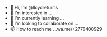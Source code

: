 - 👋 Hi, I’m @lloydreturns
- 👀 I’m interested in ...
- 🌱 I’m currently learning ...
- 💞️ I’m looking to collaborate on ...
- 📫 How to reach me ...wa.me/+2779400929

<!---
lloydreturns/lloydreturns is a ✨ special ✨ repository because its `README.md` (this file) appears on your GitHub profile.
You can click the Preview link to take a look at your changes.
--->
